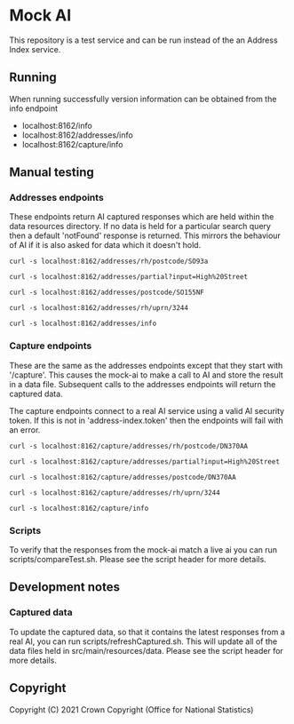 
# Mock AI
This repository is a test service and can be run instead of the an Address Index service.

## Running

When running successfully version information can be obtained from the info endpoint
    
* localhost:8162/info
* localhost:8162/addresses/info
* localhost:8162/capture/info

## Manual testing

### Addresses endpoints 

These endpoints return AI captured responses which are held within the data resources directory. 
If no data is held for a particular search query then a default 'notFound' response is returned. This mirrors the
behaviour of AI if it is also asked for data which it doesn't hold.

    curl -s localhost:8162/addresses/rh/postcode/SO93a
    
    curl -s localhost:8162/addresses/partial?input=High%20Street
    
    curl -s localhost:8162/addresses/postcode/SO155NF
    
    curl -s localhost:8162/addresses/rh/uprn/3244
    
    curl -s localhost:8162/addresses/info

### Capture endpoints

These are the same as the addresses endpoints except that they start with '/capture'. This causes the mock-ai
to make a call to AI and store the result in a data file. Subsequent calls to the addresses endpoints will 
return the captured data.

The capture endpoints connect to a real AI service using a valid AI security token. If this is not 
in 'address-index.token' then the endpoints will fail with an error. 

    curl -s localhost:8162/capture/addresses/rh/postcode/DN370AA
    
    curl -s localhost:8162/capture/addresses/partial?input=High%20Street
    
    curl -s localhost:8162/capture/addresses/postcode/DN370AA
    
    curl -s localhost:8162/capture/addresses/rh/uprn/3244
    
    curl -s localhost:8162/capture/info
    
### Scripts

To verify that the responses from the mock-ai match a live ai you can run scripts/compareTest.sh. Please see the
script header for more details.

## Development notes

### Captured data

To update the captured data, so that it contains the latest responses from a real AI, you can run scripts/refreshCaptured.sh.
This will update all of the data files held in src/main/resources/data. 
Please see the script header for more details.

## Copyright
Copyright (C) 2021 Crown Copyright (Office for National Statistics)
